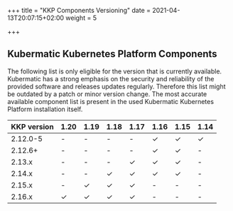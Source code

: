 +++
title = "KKP Components Versioning"
date = 2021-04-13T20:07:15+02:00
weight = 5

+++



## Kubermatic Kubernetes Platform Components

The following list is only eligible for the version that is currently available. Kubermatic has a strong emphasis on the security and reliability of the provided software and releases updates regularly. Therefore this list might be outdated by a patch or minor version change. The most accurate available component list is present in the used Kubermatic Kubernetes Platform installation itself.

| KKP version | 1.20 | 1.19 | 1.18 | 1.17 | 1.16 | 1.15 | 1.14 |
| ----------- | ---- | ---- | ---- | ---- | ---- | ---- | ---- |
| 2.12.0-5    | -    | -    | -    | -    | ✓    | ✓    | ✓    |
| 2.12.6+     | -    | -    | -    | -    | ✓    | ✓    | -    |
| 2.13.x      | -    | -    | -    | ✓    | ✓    | ✓    | -    |
| 2.14.x      | -    | -    | ✓    | ✓    | ✓    | ✓    | -    |
| 2.15.x      | -    | ✓    | ✓    | ✓    | -    | -    | -    |
| 2.16.x      | ✓    | ✓    | ✓    | ✓    | -    | -    | -    |

